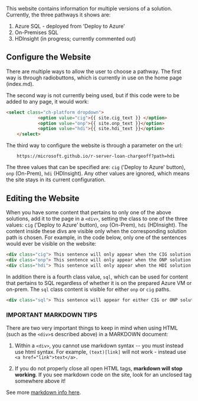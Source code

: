 This website contains information for multiple versions of a solution.  Currently, the three pathways it shows are:

1.  Azure SQL - deployed from 'Deploy to Azure'
2.  On-Premises SQL
3.  HDInsight (in progress; currently commented out)

## Configure the Website

There are multiple ways to allow the user to choose a pathway. The first way is through radiobuttons, which is currently in use on the home page (index.md).

The second way is not currently being used, but if this code were to be added to any page, it would work:

```html
<select class="ch-platform dropdown">
            <option value="cig">{{ site.cig_text }} </option>
            <option value="onp">{{ site.onp_text }}</option>
            <option value="hdi">{{ site.hdi_text }}</option>
    </select> 
```

The third way to configure the  website is through a parameter on the url:

```
    https://microsoft.github.io/r-server-loan-chargeoff?path=hdi
```
The three values that can be specified are: `cig` ('Deploy to Azure' button), `onp` (On-Prem), `hdi` (HDInsight).  Any other values are ignored, which means the site stays in its current configuration.

## Editing the Website

When you have  some content that pertains to only one of the above solutions, add it to the page in a `<div>`, setting the class to one of the three values: `cig` ('Deploy to Azure' button), `onp` (On-Prem), `hdi` (HDInsight).  The content inside these divs are visible only when the corresponding solution path is chosen.  For example, in the code below, only one of the sentences would ever be visible on the website:

```html
<div class="cig"> This sentence will only appear when the CIG solution has been chosen.</div>
<div class="onp"> This sentence will only appear when the ONP solution has been chosen.</div>
<div class="hdi"> This sentence will only appear when the HDI solution has been chosen.</div>
```

In addition there is a fourth class value, `sql`, which can be used for content that pertains to SQL regardless of whether it is on the prepared Azure VM or on-prem. The  `sql` class content is visible for either `onp` or `cig` paths.

```html
<div class="sql"> This sentence will appear for either CIG or ONP solutions.</div>
```
### IMPORTANT MARKDOWN TIPS

There are two very important things to keep in mind when using HTML (such as the `<div>`s described above) in a MARKDOWN document:

1.  Within a `<div>`, you cannot use markdown syntax -- you must instead use html syntax. For example, `(text)[link]` will not work - instead use `<a href="link">text</a>.` 

2. If you do not properly close all open HTML tags, **markdown will stop working**.  If you see markdown code on the site, look for an unclosed tag somewhere above it!  

See more [ markdown info here](https://github.com/adam-p/markdown-here/wiki/Markdown-Cheatsheet#code).